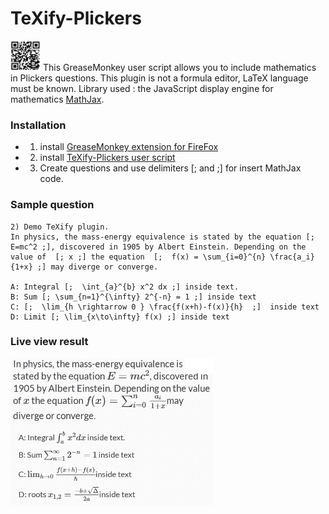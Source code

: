 # TeXify-Plickers
<img src="LOGO.png" width="48"> This GreaseMonkey user script allows you to include mathematics in Plickers questions. This plugin is not a formula editor, LaTeX language must be known. Library used : the JavaScript display engine for mathematics [MathJax](https://www.mathjax.org/).

### Installation

* 1) install [GreaseMonkey extension for FireFox](https://addons.mozilla.org/fr/firefox/addon/greasemonkey/)
* 2) install [TeXify-Plickers user script](https://github.com/obook/TeXify-Plickers/raw/master/TeXify-Plickers.user.js)
* 3) Create questions and use delimiters [; and ;] for insert MathJax code.

### Sample question

```
2) Demo TeXify plugin. 
In physics, the mass-energy equivalence is stated by the equation [; E=mc^2 ;], discovered in 1905 by Albert Einstein. Depending on the value of  [; x ;] the equation  [;  f(x) = \sum_{i=0}^{n} \frac{a_i}{1+x} ;] may diverge or converge.

A: Integral [;  \int_{a}^{b} x^2 dx ;] inside text.
B: Sum [; \sum_{n=1}^{\infty} 2^{-n} = 1 ;] inside text
C: [;  \lim_{h \rightarrow 0 } \frac{f(x+h)-f(x)}{h}  ;]  inside text
D: Limit [; \lim_{x\to\infty} f(x) ;] inside text
```

### Live view result

<img src="sample.png" width="324">

